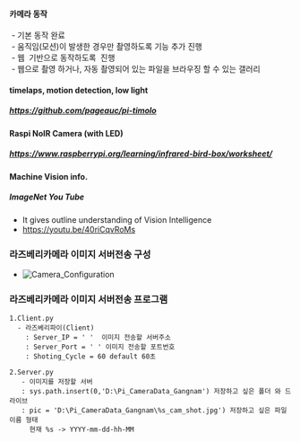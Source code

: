 #### 카메라 동작  
  - 기본 동작 완료    
  - 움직임(모션)이 발생한 경우만 촬영하도록 기능 추가 진행   
  - 웹  기반으로 동작하도록  진행  
  - 웹으로 촬영 하거나, 자동 촬영되어 있는 파일을 브라우징 할 수 있는 갤러리

#### timelaps, motion detection, low light
##### https://github.com/pageauc/pi-timolo
#### Raspi NoIR Camera (with LED)
##### https://www.raspberrypi.org/learning/infrared-bird-box/worksheet/

#### Machine Vision info.
##### ImageNet You Tube
  - It gives outline understanding of Vision Intelligence
  - https://youtu.be/40riCqvRoMs
  
### 라즈베리카메라 이미지 서버전송 구성
  - ![Camera_Configuration](https://raw.githubusercontent.com/sonnonet/BerePi/master/app/camera/RCtoServer.png)

###  라즈베리카메라 이미지 서버전송 프로그램

```
1.Client.py
  - 라즈베리파이(Client) 
    : Server_IP = ' '  이미지 전송할 서버주소
    : Server_Port = ' ' 이미지 전송할 포트번호
    : Shoting_Cycle = 60 default 60초 
    
2.Server.py
   - 이미지를 저장할 서버 
   : sys.path.insert(0,'D:\Pi_CameraData_Gangnam') 저장하고 싶은 폴더 와 드라이브 
   : pic = 'D:\Pi_CameraData_Gangnam\%s_cam_shot.jpg') 저장하고 싶은 파일이름 형태 
     현재 %s -> YYYY-mm-dd-hh-MM
```
 
